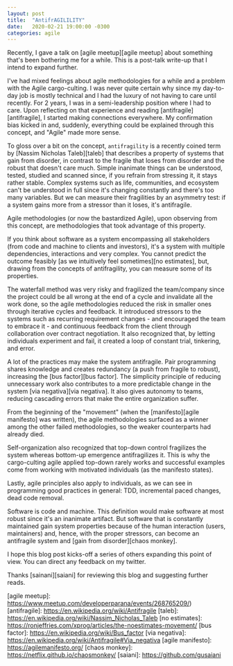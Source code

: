 ```yaml
---
layout: post
title:  "AntifrAGILILITY"
date:   2020-02-21 19:00:00 -0300
categories: agile
---
```


Recently, I gave a talk on [agile meetup][agile meetup] about something that's been bothering me for a while. This is a post-talk write-up that I intend to expand further.

I've had mixed feelings about agile methodologies for a while and a problem with the Agile cargo-culting.
I was never quite certain why since my day-to-day job is mostly technical and I had the luxury of not having to care until recently.
For 2 years, I was in a semi-leadership position where I had to care.
Upon reflecting on that experience and reading [antifragile][antifragile], I started making connections everywhere.
My confirmation bias kicked in and, suddenly, everything could be explained through this concept, and "Agile" made more sense.

To gloss over a bit on the concept, `antifragility` is a recently coined term by [Nassim Nicholas Taleb][taleb] that describes a property of systems that gain from disorder, in contrast to the fragile that loses from disorder and the robust that doesn't care much.
Simple inanimate things can be understood, tested, studied and scanned since, if you refrain from stressing it, it stays rather stable.
Complex systems such as life, communities, and ecosystem can't be understood in full since it's changing constantly and there's too many variables.
But we can measure their fragilities by an asymmetry test: if a system gains more from a stressor than it loses, it's antifragile.

Agile methodologies (or now the bastardized Agile), upon observing from this concept, are methodologies that took advantage of this property.

If you think about software as a system encompassing all stakeholders (from code and machine to clients and investors), it's a system with multiple dependencies, interactions and very complex.
You cannot predict the outcome feasibly [as we intuitively feel sometimes][no estimates], but, drawing from the concepts of antifragility, you can measure some of its properties.

The waterfall method was very risky and fragilized the team/company since the project could be all wrong at the end of a cycle and invalidate all the work done, so the agile methodologies reduced the risk in smaller ones through iterative cycles and feedback.
It introduced stressors to the systems such as recurring requirement changes - and encouraged the team to embrace it - and continuous feedback from the client through collaboration over contract negotiation.
It also recognized that, by letting individuals experiment and fail, it created a loop of constant trial, tinkering, and error.

A lot of the practices may make the system antifragile.
Pair programming shares knowledge and creates redundancy (a push from fragile to robust), increasing the [bus factor][bus factor].
The simplicity principle of reducing unnecessary work also contributes to a more predictable change in the system [via negativa][via negativa].
It also gives autonomy to teams, reducing cascading errors that make the entire organization suffer.

From the beginning of the "movement" (when the [manifesto][agile manifesto] was written), the agile methodologies surfaced as a winner among the other failed methodologies, so the weaker counterparts had already died.

Self-organization also recognized that top-down control fragilizes the system whereas bottom-up emergence antifragilizes it.
This is why the cargo-culting agile applied top-down rarely works and successful examples come from working with motivated individuals (as the manifesto states).

Lastly, agile principles also apply to individuals, as we can see in programming good practices in general: TDD, incremental paced changes, dead code removal.

Software is code and machine.
This definition would make software at most robust since it's an inanimate artifact.
But software that is constantly maintained gain system properties because of the human interaction (users, maintainers) and, hence, with the proper stressors, can become an antifragile system and [gain from disorder][chaos monkey].

I hope this blog post kicks-off a series of others expanding this point of view. You can direct any feedback on my twitter.

Thanks [sainani][saiani] for reviewing this blog and suggesting further reads.

[agile meetup]: https://www.meetup.com/developerparana/events/268765209/)
[antifragile]: https://en.wikipedia.org/wiki/Antifragile
[taleb]: https://en.wikipedia.org/wiki/Nassim_Nicholas_Taleb
[no estimates]: https://ronjeffries.com/xprog/articles/the-noestimates-movement/
[bus factor]: https://en.wikipedia.org/wiki/Bus_factor
[via negativa]: https://en.wikipedia.org/wiki/Antifragile#Via_negativa
[agile manifesto]: https://agilemanifesto.org/
[chaos monkey]: https://netflix.github.io/chaosmonkey/
[saiani]: https://github.com/gusaiani
